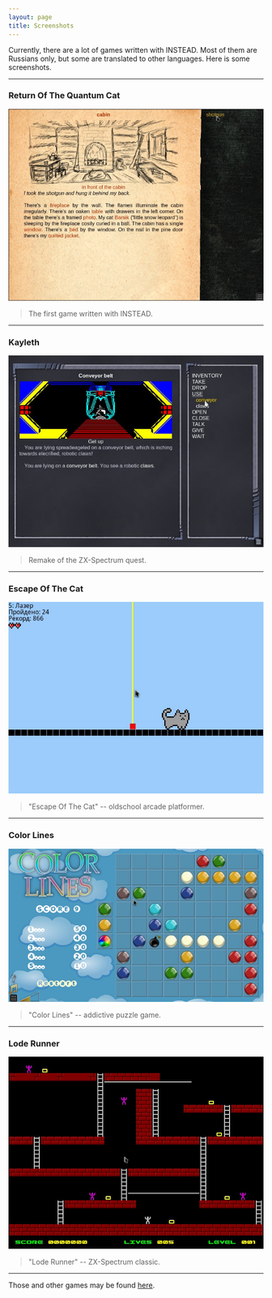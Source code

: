 ```yaml
---
layout: page
title: Screenshots
---
```

Currently, there are a lot of games written with INSTEAD.
Most of them are Russians only, but some are translated to other languages.
Here is some screenshots.

- - -
### Return Of The Quantum Cat

![Return Of The Quantum Cat](/screenshots/cat_en.jpg)

> The first game written with INSTEAD.

- - -

### Kayleth

![kayleth](/screenshots/kayleth_en.jpg)

> Remake of the ZX-Spectrum quest.

- - -

### Escape Of The Cat

![Escape Of The Cat](/screenshots/catesc.jpg)

> "Escape Of The Cat" -- oldschool arcade platformer.

- - -
### Color Lines

![Color Lines](/screenshots/ilines.jpg)

> "Color Lines" -- addictive puzzle game.

- - -
### Lode Runner

![Lode Runner](/screenshots/loderunner.jpg)

> "Lode Runner" -- ZX-Spectrum classic.

- - -

Those and other games may be found [here](/games).














